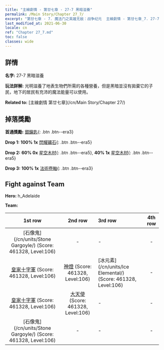 ```yaml
---
title: "主線劇情 - 第廿七章 - 27-7 黑暗滋養"
permalink: /Main Story/Chapter 27_7/
excerpt: "第廿七章 - 7. 魔法门之英雄无敌：战争纪元  主線劇情 - 第廿七章_7. 27-7 黑暗滋養"
last_modified_at: 2021-06-30
locale: cn
ref: "Chapter 27_7.md"
toc: false
classes: wide
---
```


## 詳情

 **名字:** 27-7 黑暗滋養

 **玩法詳解:** 光明滋養了地表生物們所需的各種營養，但是黑暗並沒有拋棄它的子民，地下的居民有充沛的魔法能量可以使用。

 **Related to:** [主線劇情 第廿七章](/cn/Main Story/Chapter 27/)

## 掉落獎勵

 **首通獎勵:** [銀鑰匙](/cn/Items/con_693/){: .btn .btn--era3}

 **Drop 1:** **100% 1x** [閃耀礦石](/cn/Items/mat_96/){: .btn .btn--era5}

 **Drop 2:** **60% 0x** [星空木材](/cn/Items/mat_90/){: .btn .btn--era5}, **40% 1x** [星空木材](/cn/Items/mat_90/){: .btn .btn--era5}

 **Drop 3:** **100% 1x** [法術卷軸](/cn/Items/con_694/){: .btn .btn--era3}


## Fight against Team
 **Hero:** h_Adelaide

 **Team:**


  | 1st row | 2nd row | 3rd row | 4th row |
  |:----:|:----:|:----|:----:|
  | [石像鬼](/cn/units/Stone Gargoyle/) (Score: 461328, Level:106)  | - | - | - |
  | [皇家十字軍](/cn/units/Swordsman/) (Score: 461328, Level:106)  | [神燈](/cn/units/Genie/) (Score: 461328, Level:106)  | [冰元素](/cn/units/Ice Elemental/) (Score: 461328, Level:106)  | - |
  | [皇家十字軍](/cn/units/Swordsman/) (Score: 461328, Level:106)  | [大天使](/cn/units/Angel/) (Score: 461328, Level:106)  | - | - |
  | [石像鬼](/cn/units/Stone Gargoyle/) (Score: 461328, Level:106)  | - | - | - |


